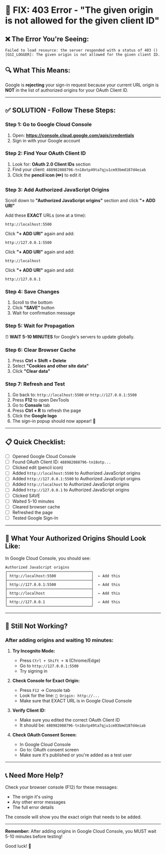# 🚨 FIX: 403 Error - "The given origin is not allowed for the given client ID"

## ❌ The Error You're Seeing:

```
Failed to load resource: the server responded with a status of 403 ()
[GSI_LOGGER]: The given origin is not allowed for the given client ID.
```

## 🔍 What This Means:

Google is **rejecting** your sign-in request because your current URL origin is **NOT** in the list of authorized origins for your OAuth Client ID.

---

## ✅ SOLUTION - Follow These Steps:

### Step 1: Go to Google Cloud Console
1. Open: **https://console.cloud.google.com/apis/credentials**
2. Sign in with your Google account

### Step 2: Find Your OAuth Client ID
1. Look for: **OAuth 2.0 Client IDs** section
2. Find your client: `488982088796-tn18otp49ta7qju1cm93bmd187d4eiab`
3. Click the **pencil icon (✏️)** to edit it

### Step 3: Add Authorized JavaScript Origins
Scroll down to **"Authorized JavaScript origins"** section and click **"+ ADD URI"**

Add these **EXACT** URLs (one at a time):

```
http://localhost:5500
```

Click **"+ ADD URI"** again and add:

```
http://127.0.0.1:5500
```

Click **"+ ADD URI"** again and add:

```
http://localhost
```

Click **"+ ADD URI"** again and add:

```
http://127.0.0.1
```

### Step 4: Save Changes
1. Scroll to the bottom
2. Click **"SAVE"** button
3. Wait for confirmation message

### Step 5: Wait for Propagation
⏰ **WAIT 5-10 MINUTES** for Google's servers to update globally.

### Step 6: Clear Browser Cache
1. Press **Ctrl + Shift + Delete**
2. Select **"Cookies and other site data"**
3. Click **"Clear data"**

### Step 7: Refresh and Test
1. Go back to: `http://localhost:5500` or `http://127.0.0.1:5500`
2. Press **F12** to open DevTools
3. Go to **Console** tab
4. Press **Ctrl + R** to refresh the page
5. Click the **Google logo**
6. The sign-in popup should now appear! 🎉

---

## 📋 Quick Checklist:

- [ ] Opened Google Cloud Console
- [ ] Found OAuth Client ID: `488982088796-tn18otp...`
- [ ] Clicked edit (pencil icon)
- [ ] Added `http://localhost:5500` to Authorized JavaScript origins
- [ ] Added `http://127.0.0.1:5500` to Authorized JavaScript origins
- [ ] Added `http://localhost` to Authorized JavaScript origins
- [ ] Added `http://127.0.0.1` to Authorized JavaScript origins
- [ ] Clicked SAVE
- [ ] Waited 5-10 minutes
- [ ] Cleared browser cache
- [ ] Refreshed the page
- [ ] Tested Google Sign-In

---

## 🎯 What Your Authorized Origins Should Look Like:

In Google Cloud Console, you should see:

```
Authorized JavaScript origins
┌──────────────────────────────────────┐
│ http://localhost:5500                │  ← Add this
├──────────────────────────────────────┤
│ http://127.0.0.1:5500                │  ← Add this
├──────────────────────────────────────┤
│ http://localhost                     │  ← Add this
├──────────────────────────────────────┤
│ http://127.0.0.1                     │  ← Add this
└──────────────────────────────────────┘
```

---

## 🐛 Still Not Working?

### After adding origins and waiting 10 minutes:

1. **Try Incognito Mode:**
   - Press `Ctrl + Shift + N` (Chrome/Edge)
   - Go to `http://127.0.0.1:5500`
   - Try signing in

2. **Check Console for Exact Origin:**
   - Press `F12` → Console tab
   - Look for the line: `📍 Origin: http://...`
   - Make sure that EXACT URL is in Google Cloud Console

3. **Verify Client ID:**
   - Make sure you edited the correct OAuth Client ID
   - It should be: `488982088796-tn18otp49ta7qju1cm93bmd187d4eiab`

4. **Check OAuth Consent Screen:**
   - In Google Cloud Console
   - Go to: OAuth consent screen
   - Make sure it's published or you're added as a test user

---

## 📞 Need More Help?

Check your browser console (F12) for these messages:
- The origin it's using
- Any other error messages
- The full error details

The console will show you the exact origin that needs to be added.

---

**Remember:** After adding origins in Google Cloud Console, you MUST wait 5-10 minutes before testing!

Good luck! 🚀
